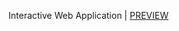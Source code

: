 Interactive Web Application | [PREVIEW](https://feyzadc.github.io/Responsive-Web-Design-Course/Interactive-Web-Application/)
